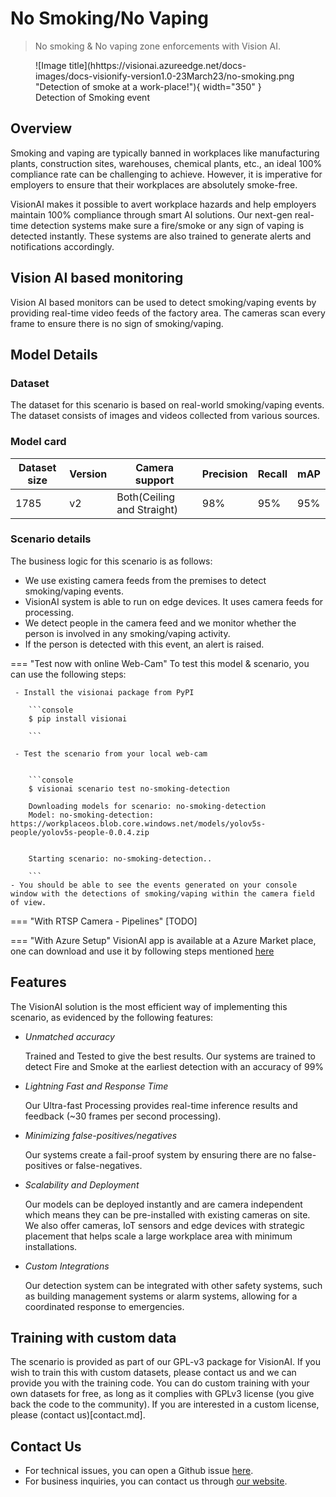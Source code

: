# No Smoking/No Vaping

> No smoking & No vaping zone enforcements with Vision AI.
<figure markdown>
  ![Image title](hhttps://visionai.azureedge.net/docs-images/docs-visionify-version1.0-23March23/no-smoking.png "Detection of smoke at a work-place!"){ width="350" }
  <figcaption>Detection of Smoking event</figcaption>
</figure>


## Overview
Smoking and vaping are typically banned in workplaces like manufacturing plants, construction sites, warehouses, chemical plants, etc., an ideal 100% compliance rate can be challenging to achieve. However, it is imperative for employers to ensure that their workplaces are absolutely smoke-free.

VisionAI makes it possible to avert workplace hazards and help employers maintain 100% compliance through smart AI solutions. Our next-gen real-time detection systems make sure a fire/smoke or any sign of vaping is detected instantly. These systems are also trained to generate alerts and notifications accordingly.

## Vision AI based monitoring

Vision AI based monitors can be used to detect smoking/vaping events by providing real-time video feeds of the factory area. The cameras scan every frame to ensure there is no sign of smoking/vaping.

## Model Details

### Dataset
The dataset for this scenario is based on real-world smoking/vaping events.
The dataset consists of images and videos collected from various sources. 

### Model card

 <div class="table">
    <table class="fl-table">
        <thead>
        <tr><th>Dataset size</th>
            <th>Version</th>
            <th>Camera support</th>
            <th>Precision</th>
            <th>Recall</th>
            <th> mAP  </th>  
        </thead>
        <tbody>
        <tr>
            <td>1785</td>
            <td>v2</td>
            <td>Both(Ceiling and Straight)</td>
            <td>98%</td>
            <td>95%</td>
            <td>95%</td>
        </tr>
        </tbody>
    </table>
</div>



### Scenario details

The business logic for this scenario is as follows:

- We use existing camera feeds from the premises to detect smoking/vaping events.
- VisionAI system is able to run on edge devices. It uses camera feeds for processing.
- We detect people in the camera feed and we monitor whether the person is involved in any smoking/vaping activity.
- If the person is detected with this event, an alert is raised.

=== "Test now with online Web-Cam"
     To test this model & scenario, you can use the following steps:

     - Install the visionai package from PyPI
     
        ```console
        $ pip install visionai
        
        ```
     
     - Test the scenario from your local web-cam
     

        ```console
        $ visionai scenario test no-smoking-detection

        Downloading models for scenario: no-smoking-detection
        Model: no-smoking-detection: https://workplaceos.blob.core.windows.net/models/yolov5s-people/yolov5s-people-0.0.4.zip
        

        Starting scenario: no-smoking-detection..

        ```
    - You should be able to see the events generated on your console window with the detections of smoking/vaping within the camera field of view.

=== "With RTSP Camera - Pipelines"
     [TODO]
 
=== "With Azure Setup"
     VisionAI app is available at a Azure Market place, one can download and use it by following steps mentioned [here](../reference/azure-managed-app.md)


## Features


The VisionAI solution is the most efficient way of implementing this scenario, as evidenced by the following features:

-  *Unmatched accuracy*

    Trained and Tested to give the best results. Our systems are trained to detect Fire and Smoke at the earliest detection with an accuracy of 99%

- *Lightning Fast and Response Time*

    Our Ultra-fast Processing provides real-time inference results and feedback (~30 frames per second processing). 

- *Minimizing false-positives/negatives*

    Our systems create a fail-proof system by ensuring there are no false-positives or false-negatives. 

- *Scalability and Deployment* 

    Our models can be deployed instantly and are camera independent which means they can be pre-installed with existing cameras on site. We also offer cameras, IoT sensors and edge devices with strategic placement that helps scale a large workplace area with minimum installations. 

- *Custom Integrations*

    Our detection system can be integrated with other safety systems, such as building management systems or alarm systems, allowing for a coordinated response to emergencies.

## Training with custom data

The scenario is provided as part of our GPL-v3 package for VisionAI. If you wish to train this with custom datasets, please contact us and we can provide you with the training code. You can do custom training with your own datasets for free, as long as it complies with GPLv3 license (you give back the code to the community). If you are interested in a custom license, please (contact us)[contact.md].


## Contact Us

- For technical issues, you can open a Github issue [here](https://github.com/visionify/visionai).
- For business inquiries, you can contact us through [our website](https://visionify.ai/contact-us/).